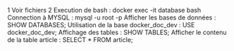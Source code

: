 1 Voir fichiers
2 Execution de bash : docker exec -it database bash
Connection à MYSQL : mysql -u root -p
Afficher les bases de données : SHOW DATABASES;
Utilisation de la base docker_doc_dev : USE docker_doc_dev;
Affichage des tables : SHOW TABLES;
Afficher le contenu de la table article : SELECT \* FROM article;
